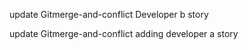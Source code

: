 
update Gitmerge-and-conflict Developer b story

update Gitmerge-and-conflict adding developer a story
